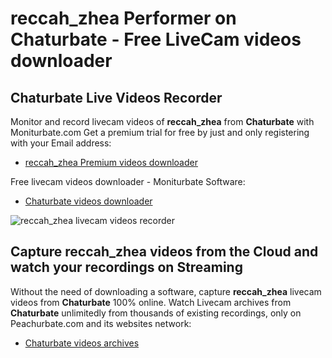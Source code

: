 # reccah_zhea Performer on Chaturbate - Free LiveCam videos downloader

## Chaturbate Live Videos Recorder

Monitor and record livecam videos of **reccah_zhea** from **Chaturbate** with Moniturbate.com
Get a premium trial for free by just and only registering with your Email address:
* [reccah_zhea Premium videos downloader](https://moniturbate.com/request-demo-licence-key.html)

Free livecam videos downloader - Moniturbate Software:
* [Chaturbate videos downloader](https://moniturbate.com/moniturbate-download-software.html)

![reccah_zhea livecam videos recorder](https://peachurnet.com/templates/moniturbate-software.png)


## Capture reccah_zhea videos from the Cloud and watch your recordings on Streaming

Without the need of downloading a software, capture **reccah_zhea** livecam videos from **Chaturbate** 100% online.
Watch Livecam archives from **Chaturbate** unlimitedly from thousands of existing recordings, only on Peachurbate.com and its websites network:
* [Chaturbate videos archives](https://peachurnet.com/)